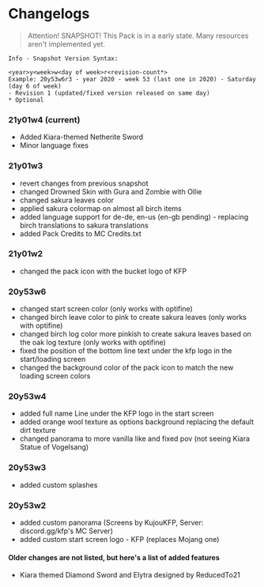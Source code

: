 # Changelogs

> Attention! SNAPSHOT! This Pack is in a early state. Many resources aren't implemented yet.
```
Info - Snapshot Version Syntax:

<year>y<week>w<day of week>r<revision-count*>
Example: 20y53w6r3 - year 2020 - week 53 (last one in 2020) - Saturday (day 6 of week)
- Revision 1 (updated/fixed version released on same day)
* Optional
```

### 21y01w4 (current)
- Added Kiara-themed Netherite Sword
- Minor language fixes

### 21y01w3
- revert changes from previous snapshot
- changed Drowned Skin with Gura and Zombie with Ollie
- changed sakura leaves color
- applied sakura colormap on almost all birch items
- added language support for de-de, en-us (en-gb pending) - replacing birch translations to sakura translations
- added Pack Credits to MC Credits.txt

### 21y01w2
- changed the pack icon with the bucket logo of KFP

### 20y53w6
- changed start screen color (only works with optifine)
- changed birch leave color to pink to create sakura leaves (only works with optifine)
- changed birch log color more pinkish to create sakura leaves based on the oak log texture (only works with optifine)
- fixed the position of the bottom line text under the kfp logo in the start/loading screen
- changed the background color of the pack icon to match the new loading screen colors

### 20y53w4
- added full name Line under the KFP logo in the start screen
- added orange wool texture as options background replacing the default dirt texture
- changed panorama to more vanilla like and fixed pov (not seeing Kiara Statue of Vogelsang)

### 20y53w3
- added custom splashes

### 20y53w2
- added custom panorama (Screens by KujouKFP, Server: discord.gg/kfp's MC Server)
- added custom start screen logo - KFP (replaces Mojang one)

#### Older changes are not listed, but here's a list of added features
- Kiara themed Diamond Sword and Elytra designed by ReducedTo21
